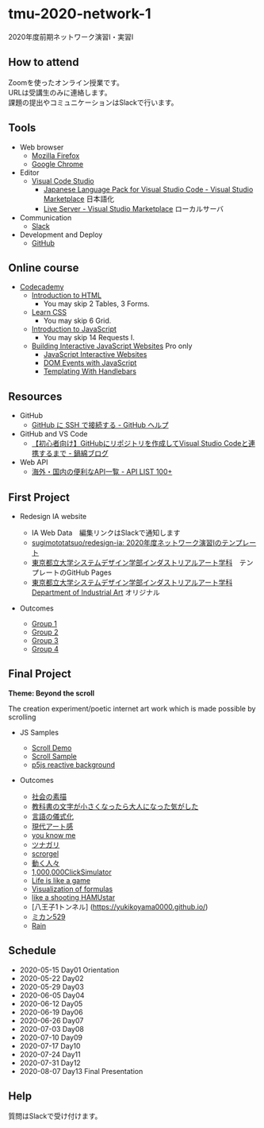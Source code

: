 # tmu-2020-network-1
2020年度前期ネットワーク演習I・実習I

## How to attend

Zoomを使ったオンライン授業です。  
URLは受講生のみに連絡します。  
課題の提出やコミュニケーションはSlackで行います。

## Tools

- Web browser
  - [Mozilla Firefox](https://www.mozilla.org/ja/firefox/)
  - [Google Chrome](https://www.google.co.jp/chrome/)
- Editor
  - [Visual Code Studio](https://code.visualstudio.com/)
    - [Japanese Language Pack for Visual Studio Code - Visual Studio Marketplace](https://marketplace.visualstudio.com/items?itemName=MS-CEINTL.vscode-language-pack-ja) 日本語化
    - [Live Server - Visual Studio Marketplace](https://marketplace.visualstudio.com/items?itemName=ritwickdey.LiveServer) ローカルサーバ
- Communication
  - [Slack](https://slack.com/)
- Development and Deploy
  - [GitHub](https://github.com/)
  
## Online course

- [Codecademy](https://www.codecademy.com/)
  - [Introduction to HTML](https://www.codecademy.com/learn/learn-html)
      - You may skip 2 Tables, 3 Forms.
  - [Learn CSS](https://www.codecademy.com/learn/learn-css)
      - You may skip 6 Grid.
  - [Introduction to JavaScript](https://www.codecademy.com/learn/introduction-to-javascript)
      - You may skip 14 Requests I.
  - [Building Interactive JavaScript Websites](https://www.codecademy.com/learn/build-interactive-websites) Pro only
     - [JavaScript Interactive Websites](https://www.codecademy.com/learn/build-interactive-websites/modules/web-dev-interactive-websites)
     - [DOM Events with JavaScript](https://www.codecademy.com/learn/build-interactive-websites/modules/dom-javascript-events)
     - [Templating With Handlebars](https://www.codecademy.com/learn/build-interactive-websites/modules/templating-with-handlebars)
## Resources

- GitHub
  - [GitHub に SSH で接続する - GitHub ヘルプ](https://help.github.com/ja/github/authenticating-to-github/connecting-to-github-with-ssh)
- GitHub and VS Code
  - [【初心者向け】GitHubにリポジトリを作成してVisual Studio Codeと連携するまで - 鍋綿ブログ](https://www.micknabewata.com/entry/github/vscode-sync)
- Web API
  - [海外・国内の便利なAPI一覧 - API LIST 100+](http://smsurf.app-rox.com/api/)

## First Project

- Redesign IA website
  - IA Web Data　編集リンクはSlackで通知します
  - [sugimototatsuo/redesign-ia: 2020年度ネットワーク演習Iのテンプレート](https://github.com/sugimototatsuo/redesign-ia/)
  - [東京都立大学システムデザイン学部インダストリアルアート学科](https://sugimototatsuo.github.io/redesign-ia/)　テンプレートのGitHub Pages
  - [東京都立大学システムデザイン学部インダストリアルアート学科 Department of Industrial Art](http://industrial-art.sd.tmu.ac.jp/) オリジナル

- Outcomes
  - [Group 1](https://malt-moruto.github.io/redesign-ia/)
  - [Group 2](https://taiki4532.github.io/redesign-ia/)
  - [Group 3](https://sumikko-mountain.github.io/redesign-ia/)
  - [Group 4](https://hitomi-neko.github.io/redesign-ia/)
  
## Final Project

__Theme: Beyond the scroll__

The creation experiment/poetic internet art work which is made possible by scrolling 

- JS Samples
  - [Scroll Demo](https://codepen.io/sugi2000/pen/pogxQWQ)
  - [Scroll Sample](https://codepen.io/sugi2000/pen/zYrbwjo)
  - [p5js reactive background](https://codepen.io/sugi2000/pen/MWKrOpV)

- Outcomes
  - [社会の素描](https://hitomi-neko.github.io/lifeOf/)
  - [教科書の文字が小さくなったら大人になった気がした](https://sumikko-mountain.github.io/aging-senses-of-letters-and-time/)
  - [言語の儀式化](https://taiki4532.github.io/Beyond_the_scroll/)
  - [現代アート感](https://hiromi-mitsuoka.github.io/scrollShader/)
  - [you know me](https://nagisa-mashima.github.io/Beyond-the-scroll/)
  - [ツナガリ](https://malt-moruto.github.io/scroll/)
  - [scrorgel](https://junna-oikawa.github.io/BeyondTheScroll/)
  - [動く人々](https://n-syk.github.io/beyond-the-scroll/)
  - [1,000,000ClickSimulator](https://kominamiyuto.github.io/InternetB/)
  - [Life is like a game](https://moeco09.github.io/zinseigame/)
  - [Visualization of formulas](https://kom-shin.github.io/visualizingFarmulas/)
  - [like a shooting HAMUstar](https://rinakoa.github.io/network_2020zenki/)
  - [八王子1トンネル] (https://yukikoyama0000.github.io/)
  - [ミカン529](https://momoko-harada.github.io/BeyondTheScroll/)
  - [Rain](https://hika-triangle.github.io/BeyondTheScroll/)

## Schedule

- 2020-05-15 Day01 Orientation
- 2020-05-22 Day02
- 2020-05-29 Day03
- 2020-06-05 Day04
- 2020-06-12 Day05
- 2020-06-19 Day06
- 2020-06-26 Day07
- 2020-07-03 Day08
- 2020-07-10 Day09
- 2020-07-17 Day10
- 2020-07-24 Day11
- 2020-07-31 Day12
- 2020-08-07 Day13 Final Presentation

## Help

質問はSlackで受け付けます。
